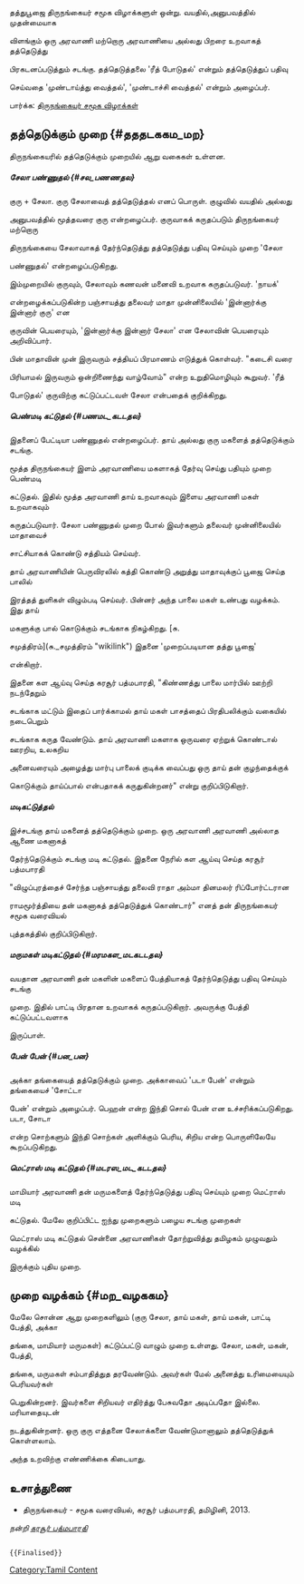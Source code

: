 தத்துபூஜை திருநங்கையர் சமூக விழாக்களுள் ஒன்று. வயதில்,அனுபவத்தில் முதன்மையாக
விளங்கும் ஒரு அரவாணி மற்றொரு அரவாணியை அல்லது பிறரை உறவாகத் தத்தெடுத்து
பிரகடனப்படுத்தும் சடங்கு. தத்தெடுத்தலை \'ரீத் போடுதல்' என்றும் தத்தெடுத்துப் பதிவு
செய்வதை \'முண்டாய்த்து வைத்தல்', \'முண்டாச்சி வைத்தல்' என்றும் அழைப்பர்.

பார்க்க: [திருநங்கையர் சமூக விழாக்கள்](திருநங்கையர்_சமூக_விழாக்கள் "wikilink")

## தத்தெடுக்கும் முறை {#தததடககம_மற}

திருநங்கையரில் தத்தெடுக்கும் முறையில் ஆறு வகைகள் உள்ளன.

##### சேலா பண்ணுதல் {#சல_பணணதல}

குரு + சேலா. குரு சேலாவைத் தத்தெடுத்தல் எனப் பொருள். குழுவில் வயதில் அல்லது
அனுபவத்தில் மூத்தவரை குரு என்றழைப்பர். குருவாகக் கருதப்படும் திருநங்கையர் மற்றொரு
திருநங்கையை சேலாவாகத் தேர்ந்தெடுத்து தத்தெடுத்து பதிவு செய்யும் முறை \'சேலா
பண்ணுதல்' என்றழைப்படுகிறது.

இம்முறையில் குருவும், சேலாவும் கணவன் மனைவி உறவாக கருதப்படுவர். \'நாயக்'
என்றழைக்கப்படுகின்ற பஞ்சாயத்து தலைவர் மாதா முன்னிலையில் 'இன்னார்க்கு இன்னார் குரு' என
குருவின் பெயரையும், \'இன்னார்க்கு இன்னார் சேலா' என சேலாவின் பெயரையும் அறிவிப்பார்.
பின் மாதாவின் முன் இருவரும் சத்தியப் பிரமாணம் எடுத்துக் கொள்வர். \"கடைசி வரை
பிரியாமல் இருவரும் ஒன்றிணைந்து வாழ்வோம்\" என்ற உறுதிமொழியும் கூறுவர். \'ரீத்
போடுதல்' குருவிற்கு கட்டுப்பட்டவள் சேலா என்பதைக் குறிக்கிறது.

##### பெண்மடி கட்டுதல் {#பணமட_கடடதல}

இதனைப் பேட்டியா பண்ணுதல் என்றழைப்பர். தாய் அல்லது குரு மகளைத் தத்தெடுக்கும் சடங்கு.
மூத்த திருநங்கையர் இளம் அரவாணியை மகளாகத் தேர்வு செய்து பதியும் முறை பெண்மடி
கட்டுதல். இதில் மூத்த அரவாணி தாய் உறவாகவும் இளைய அரவாணி மகள் உறவாகவும்
கருதப்படுவார். சேலா பண்ணுதல் முறை போல் இவர்களும் தலைவர் முன்னிலையில் மாதாவைச்
சாட்சியாகக் கொண்டு சத்தியம் செய்வர்.

தாய் அரவாணியின் பெருவிரலில் கத்தி கொண்டு அறுத்து மாதாவுக்குப் பூஜை செய்த பாலில்
இரத்தத் துளிகள் விழும்படி செய்வர். பின்னர் அந்த பாலை மகள் உண்பது வழக்கம். இது தாய்
மகளுக்கு பால் கொடுக்கும் சடங்காக நிகழ்கிறது. [சு.
சமுத்திரம்](சு._சமுத்திரம் "wikilink") இதனை \'முறைப்படியான தத்து பூஜை'
என்கிறார்.

இதனை கள ஆய்வு செய்த கரசூர் பத்மபாரதி, \"கிண்ணத்து பாலை மார்பில் ஊற்றி நடந்தேறும்
சடங்காக மட்டும் இதைப் பார்க்காமல் தாய் மகள் பாசத்தைப் பிரதிபலிக்கும் வகையில் நடைபெறும்
சடங்காக கருத வேண்டும். தாய் அரவாணி மகளாக ஒருவரை ஏற்றுக் கொண்டால் ஊரறிய, உலகறிய
அனைவரையும் அழைத்து மார்பு பாலைக் குடிக்க வைப்பது ஒரு தாய் தன் குழந்தைக்குக்
கொடுக்கும் தாய்ப்பால் என்பதாகக் கருதுகின்றனர்\" என்று குறிப்பிடுகிறார்.

##### மடிகட்டுத்தல்

இச்சடங்கு தாய் மகனைத் தத்தெடுக்கும் முறை. ஒரு அரவாணி அரவாணி அல்லாத ஆணை மகனாகத்
தேர்ந்தெடுக்கும் சடங்கு மடி கட்டுதல். இதனை நேரில் கள ஆய்வு செய்த கரசூர் பத்மபாரதி
\"விழுப்புரத்தைச் சேர்ந்த பஞ்சாயத்து தலைவி ராதா அம்மா தினமலர் ரிப்போர்ட்டரான
ராமமூர்த்தியை தன் மகனாகத் தத்தெடுத்துக் கொண்டார்\" எனத் தன் திருநங்கையர் சமூக வரைவியல்
புத்தகத்தில் குறிப்பிடுகிறார்.

##### மருமகள் மடிகட்டுதல் {#மரமகள_மடகடடதல}

வயதான அரவாணி தன் மகளின் மகளைப் பேத்தியாகத் தேர்ந்தெடுத்து பதிவு செய்யும் சடங்கு
முறை. இதில் பாட்டி பிரதான உறவாகக் கருதப்படுகிறார். அவருக்கு பேத்தி கட்டுப்பட்டவளாக
இருப்பாள்.

##### பேன் பேன் {#பன_பன}

அக்கா தங்கையைத் தத்தெடுக்கும் முறை. அக்காவைப் \'படா பேன்' என்றும் தங்கையைச் \'சோட்டா
பேன்' என்றும் அழைப்பர். பெஹன் என்ற இந்தி சொல் பேன் என உச்சரிக்கப்படுகிறது. படா, சோடா
என்ற சொற்களும் இந்தி சொற்கள் அளிக்கும் பெரிய, சிறிய என்ற பொருளிலேயே கூறப்படுகிறது.

##### மெட்ராஸ் மடி கட்டுதல் {#மடரஸ_மட_கடடதல}

மாமியார் அரவாணி தன் மருமகளைத் தேர்ந்தெடுத்து பதிவு செய்யும் முறை மெட்ராஸ் மடி
கட்டுதல். மேலே குறிப்பிட்ட ஐந்து முறைகளும் பழைய சடங்கு முறைகள்

மெட்ராஸ் மடி கட்டுதல் சென்னை அரவாணிகள் தோற்றுவித்து தமிழகம் முழுவதும் வழக்கில்
இருக்கும் புதிய முறை.

## முறை வழக்கம் {#மற_வழககம}

மேலே சொன்ன ஆறு முறைகளிலும் (குரு சேலா, தாய் மகள், தாய் மகன், பாட்டி பேத்தி, அக்கா
தங்கை, மாமியார் மருமகள்) கட்டுப்பட்டு வாழும் முறை உள்ளது. சேலா, மகள், மகன், பேத்தி,
தங்கை, மருமகள் சம்பாதித்துத தரவேண்டும். அவர்கள் மேல் அனைத்து உரிமையையும் பெரியவர்கள்
பெறுகின்றனர். இவர்களை சிறியவர் எதிர்த்து பேசுவதோ அடிப்பதோ இல்லை. மரியாதையுடன்
நடத்துகின்றனர். ஒரு குரு எத்தனை சேலாக்களை வேண்டுமானாலும் தத்தெடுத்துக் கொள்ளலாம்.
அந்த உறவிற்கு எண்ணிக்கை கிடையாது.

## உசாத்துணை

-   திருநங்கையர் - சமூக வரைவியல், கரசூர் பத்மபாரதி, தமிழினி, 2013.

*நன்றி [கரசூர் பத்மபாரதி](கரசூர்_பத்மபாரதி "wikilink")*

```{=mediawiki}
{{Finalised}}
```
[Category:Tamil Content](Category:Tamil_Content "wikilink")
